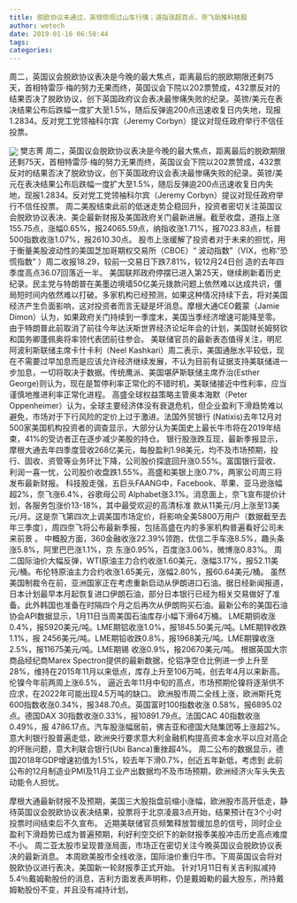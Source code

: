```yaml
---
title: 脱欧协议未通过，英镑惊现过山车行情；道指涨超百点，奈飞助推科技股
author: wetech
date: 2019-01-16 06:50:44
tags: 
categories: 
---
```

周二，英国议会脱欧协议表决是今晚的最大焦点，距离最后的脱欧期限还剩75天，首相特雷莎·梅的努力无果而终，英国议会下院以202票赞成，432票反对的结果否决了脱欧协议，创下英国政府议会表决最惨痛失败的纪录。英镑/美元在表决结果公布后跌幅一度扩大至1.5%，随后反弹逾200点迅速收复日内失地，现报1.2834。反对党工党领袖科尔宾（Jeremy Corbyn）提议对现任政府举行不信任投票。
<!-- more -->
<img align="center" border="0" src="https://imgcdn.yicai.com/uppics/images/2019/01/a1e7fe247052c65cdcc80e28f7dbdec3.jpg" />
樊志菁
周二，英国议会脱欧协议表决是今晚的最大焦点，距离最后的脱欧期限还剩75天，首相特雷莎·梅的努力无果而终，英国议会下院以202票赞成，432票反对的结果否决了脱欧协议，创下英国政府议会表决最惨痛失败的纪录。英镑/美元在表决结果公布后跌幅一度扩大至1.5%，随后反弹逾200点迅速收复日内失地，现报1.2834。反对党工党领袖科尔宾（Jeremy Corbyn）提议对现任政府举行不信任投票。
周二美股结束此前的低迷走势企稳回升，投资者密切关注英国议会脱欧协议表决、美企最新财报及美国政府关门最新进展。截至收盘，道指上涨155.75点，涨幅0.65%，报24065.59点，纳指收涨1.71%，报7023.83点，标普500指数收涨1.07%，报2610.30点。
股市上涨缓解了投资者对于未来的担忧，用于衡量美股波动性的美国芝加哥期权交易所（CBOE）“ 波动指数”（VIX，也称“恐慌指数” ）周二收报18.29，较前一交易日下跌7.81%，较12月24日创 造的去年四季度高点36.07回落近一半。
美国联邦政府停摆已进入第25天，继续刷新着历史纪录。民主党与特朗普在美墨边境墙50亿美元拨款问题上依然难以达成共识，僵局短时间内依然难以打破。多家机构已经预测，如果这种情况持续下去，将对美国经济产生负面影响，这对投资者而言无疑是坏消息。摩根大通CEO戴蒙（Jamie Dimon）认为，如果政府关门持续到一季度末，美国当季经济增速可能降至零。由于特朗普此前取消了前往今年达沃斯世界经济论坛年会的计划，美国财长姆努钦和国务卿蓬佩奥将率领代表团前往参会。
美联储官员的最新表态值得关注，明尼阿波利斯联储主席卡什卡利（Neel Kashkari）周二表示，美国通胀水平较低，现在不需要过早加息而是应该允许经济继续发展，不认为目前有证据支持美联储进一步加息，一切将取决于数据。传统鹰派、美国堪萨斯联储主席乔治(Esther George)则认为，现在是暂停利率正常化的不错时机，美联储接近中性利率，应当谨慎地推进利率正常化进程。
高盛全球权益策略主管奥本海默（Peter Oppenheimer）认为，全球主要经济体没有衰退危机，但企业盈利下滑趋势难以避免，市场对于下行风险的定价上过于激进。法国外贸银行 (Natixis)去年12月对500家美国机构投资者的调查显示，大部分认为美国史上最长牛市将在2019年结束，41%的受访者正在逐步减少美股的持仓。
银行股涨跌互现，最新季报显示，摩根大通去年四季度营收268亿美元，每股盈利1.98美元，均不及市场预期，投行、固收、资管等业务环比下降，公司股价探底回升涨0.55%。富国银行营收、利润一喜一忧，公司股价收盘跌1.55%。高盛和美银上涨0.7%，两家公司周三将发布最新财报。
科技股走强，五巨头FAANG中，Facebook、苹果、亚马逊涨幅超2%，奈飞涨6.4%，谷歌母公司 Alphabet涨3.1%。消息面上，奈飞宣布提价计划，各服务包涨价13-18%，其中最受欢迎的高清标准 款从11美元/月上涨至13美元/月。这是奈飞第四次上调美国市场定价，将影响全美5800万用户（数据截至去年三季度），周四奈飞将公布最新季报，包括高盛在内的多家机构普遍看好公司未来前景 。
中概股方面，360金融收涨22.39%领跑，优信二手车涨8.5%，趣头条涨5.8%，阿里巴巴涨1.1%，京 东涨0.95%，百度涨3.06%，微博涨0.83%。
周二国际油价大幅反弹，WTI原油主力合约收涨1.60美元，涨幅3.17%，报52.11美元/桶。布伦特原油主力合约收涨1.65美元，涨幅2.80%，报60.64美元/桶。
虽然美国制裁令在前，亚洲国家正在考虑重新启动从伊朗进口石油。据日经新闻报道，日本计划最早本月起恢复进口伊朗石油，部分日本银行已经为相关交易做好了准备。此外韩国也准备在时隔四个月之后再次从伊朗购买石油。最新公布的美国石油协会API数据显示，1月11日当周美国石油库存小幅下滑64万桶。
LME期铜收涨0.4%，报5920美元/吨。LME期铝收涨1.0%，报1845.50美元/吨。LME期锌收跌1.1%，报 2456美元/吨。LME期铅收跌0.8%，报1968美元/吨。LME期镍收涨2.5%，报11675美元/吨。LME期锡 收涨0.9%，报20670美元/吨。
根据英国大宗商品经纪商Marex Spectron提供的最新数据，伦铝净空仓比例进一步上升至28%，维持在2015年11月以来低点，库存上升至106万吨，创去年4月以来新高。伦镍今年前两周上涨6.5%， 逼近去年11月中旬的高点，市场预期伦镍将逐渐供不应求，在2022年可能出现4.5万吨的缺口。
欧洲股市周二全线上涨，欧洲斯托克 600指数收涨0.34%，报348.70点。英国富时100指数收涨 0.58%，报6895.02点。德国DAX 30指数收涨0.33%，报10891.79点。法国CAC 40指数收涨0.49%，报 4786.17点。汽车股涨幅居前，佛吉亚和德国大陆集团等上涨超2%。意大利银行股普遍走低，欧洲央行要求意大利金融机构提高资本金水平以应对高企的坏账问题，意大利联合银行(Ubi Banca)重挫超4%。
周二公布的数据显示，德国2018年GDP增速初值为1.5%，较去年下滑0.7%，创近五年新低，考虑到 此前公布的12月制造业PMI及11月工业产出数据均不及市场预期，欧洲经济火车头失去动能令人担忧。
 
 
 
摩根大通最新财报不及预期，美国三大股指盘前缩小涨幅，欧洲股市高开低走，静待英国议会脱欧协议表决结果，投票将于北京凌晨3点开始，结果预计在3个小时投票时间结束后不久宣布。
近期美联储官员频繁释放暂缓加息的信号，同时企业盈利下滑趋势已成为普遍预期，利好利空交织下的新财报季美股冲击历史高点难度不小。
周二亚太股市呈现普涨局面，市场正在密切关注今晚英国议会脱欧协议表决的最新消息。
本周欧美股市全线收涨，国际油价重归牛市。下周英国议会将对脱欧协议进行表决，美国新一轮财报季正式开始。
针对1月11日有关吉利拟减持5.4％戴姆勒股份的消息，吉利方面发表声明称，仍是戴姆勒的最大股东，所持戴姆勒股份不变，并且没有减持计划。
